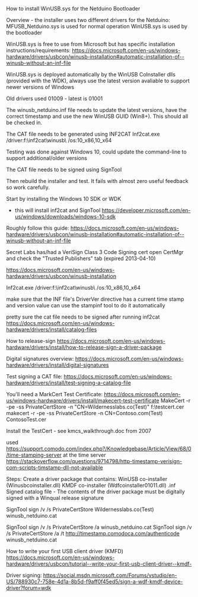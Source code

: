 How to install WinUSB.sys for the Netduino Bootloader

Overview - the installer uses two different drivers for the Netduino:
MFUSB_Netduino.sys is used for normal operation
WinUSB.sys is used by the bootloader

WinUSB.sys is free to use from Microsoft but has specific installation instructions/requirements:
https://docs.microsoft.com/en-us/windows-hardware/drivers/usbcon/winusb-installation#automatic-installation-of--winusb-without-an-inf-file 

WinUSB.sys is deployed automatically by the WinUSB CoInstaller dlls (provided with the WDK), always use the latest version avaliable to support newer versions of Windows

Old drivers used 01009 - latest is 01001

The winusb_netduino.inf file needs to update the latest versions, have the correct timestamp and use the new WinUSB GUID (Win8+). This should all be checked in.

The CAT file needs to be generated using INF2CAT
Inf2cat.exe /driver:f:\inf2cat\winusb\ /os:10_x86,10_x64

Testing was done against Windows 10, could update the command-line to support additional/older versions

The CAT file needs to be signed using SignTool

Then rebuild the installer and test. It fails with almost zero useful feedback so work carefully.






Start by installing the Windows 10 SDK or WDK
- this will install inf2cat and SignTool
https://developer.microsoft.com/en-us/windows/downloads/windows-10-sdk 

Roughly follow this guide:
https://docs.microsoft.com/en-us/windows-hardware/drivers/usbcon/winusb-installation#automatic-installation-of--winusb-without-an-inf-file 


Secret Labs has/had a VeriSign Class 3 Code Signing cert 
open CertMgr and check the "Trusted Publishers" tab (expired 2013-04-10)

https://docs.microsoft.com/en-us/windows-hardware/drivers/usbcon/winusb-installation

Inf2cat.exe /driver:f:\inf2cat\winusb\ /os:10_x86,10_x64


make sure that the INF file's DriverVer directive has a current time stamp and version value
can use the stampinf tool to do it automatically

pretty sure the cat file needs to be signed after running inf2cat
https://docs.microsoft.com/en-us/windows-hardware/drivers/install/catalog-files 

How to release-sign https://docs.microsoft.com/en-us/windows-hardware/drivers/install/how-to-release-sign-a-driver-package

Digital signatures overview: https://docs.microsoft.com/en-us/windows-hardware/drivers/install/digital-signatures

Test signing a CAT file: https://docs.microsoft.com/en-us/windows-hardware/drivers/install/test-signing-a-catalog-file 

You'll need a MarkCert Test Certificate: https://docs.microsoft.com/en-us/windows-hardware/drivers/install/makecert-test-certificate 
MakeCert -r -pe -ss PrivateCertStore -n "CN=Wildernesslabs.co(Test)" f:\testcert.cer
makecert -r -pe -ss PrivateCertStore -n CN=Contoso.com(Test) ContosoTest.cer

Install the TestCert - see kmcs_walkthrough.doc from 2007

used https://support.comodo.com/index.php?/Knowledgebase/Article/View/68/0/time-stamping-server at the time server https://stackoverflow.com/questions/9714798/http-timestamp-verisign-com-scripts-timstamp-dll-not-available



Steps:
Create a driver package that contains:
WinUSB co-installer (Winusbcoinstaller.dll)
KMDF co-installer (Wdfcoinstaller01011.dll)
.inf
Signed catalog file - The contents of the driver package must be digitally signed with a Winqual release signature

SignTool sign /v /s PrivateCertStore Wildernesslabs.co(Test) winusb_netduino.cat

SignTool sign /v /s PrivateCertStore /a winusb_netduino.cat
SignTool sign /v /s PrivateCertStore /a /t http://timestamp.comodoca.com/authenticode winusb_netduino.cat






How to write your first USB client driver (KMFD)
https://docs.microsoft.com/en-us/windows-hardware/drivers/usbcon/tutorial--write-your-first-usb-client-driver--kmdf-

Driver signing:
https://social.msdn.microsoft.com/Forums/vstudio/en-US/788930c7-758e-4d1a-8b5d-f9aff0f45ed5/sign-a-wdf-kmdf-device-driver?forum=wdk 
